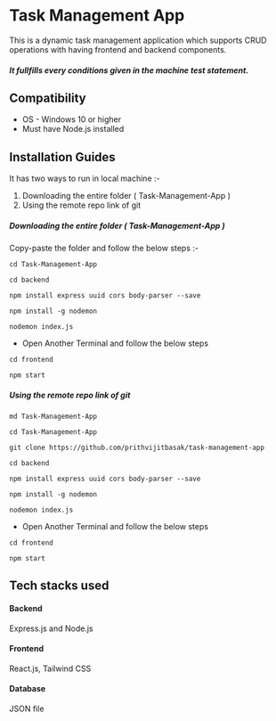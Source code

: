 # Task Management App

This is a dynamic task management application which supports CRUD operations with having frontend and backend components. <br>
##### It fullfills every conditions given in the machine test statement.

## Compatibility
- OS - Windows 10 or higher
- Must have Node.js installed

## Installation Guides

It has two ways to run in local machine :- <br>
1. Downloading the entire folder ( Task-Management-App )
2. Using the remote repo link of git

##### Downloading the entire folder ( Task-Management-App )

Copy-paste the folder and follow the below steps :-

```
cd Task-Management-App
```
```
cd backend
```
```
npm install express uuid cors body-parser --save
```
```
npm install -g nodemon
```
```
nodemon index.js
```
- Open Another Terminal and follow the below steps
```
cd frontend
```
```
npm start
```
##### Using the remote repo link of git
```
md Task-Management-App
```
```
cd Task-Management-App
```
```
git clone https://github.com/prithvijitbasak/task-management-app
```
```
cd backend
```
```
npm install express uuid cors body-parser --save
```
```
npm install -g nodemon
```
```
nodemon index.js
```
- Open Another Terminal and follow the below steps
```
cd frontend
```
```
npm start
```


## Tech stacks used

#### Backend
Express.js and Node.js
#### Frontend
React.js, Tailwind CSS
#### Database
JSON file


